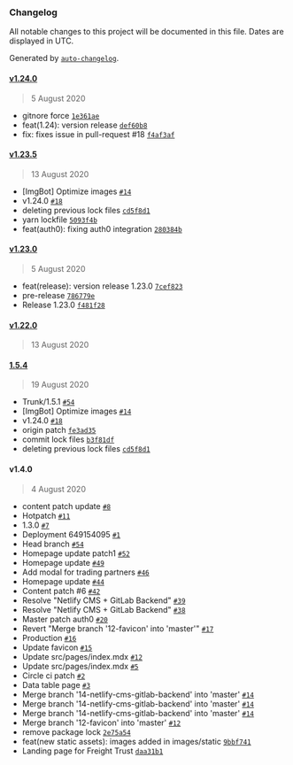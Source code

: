 ### Changelog

All notable changes to this project will be documented in this file. Dates are displayed in UTC.

Generated by [`auto-changelog`](https://github.com/CookPete/auto-changelog).

#### [v1.24.0](https://github.com/freight-trust/webapp/compare/v1.23.5...v1.24.0)

> 5 August 2020

- gitnore force [`1e361ae`](https://github.com/freight-trust/webapp/commit/1e361ae7ac00cacce4394dd78f58db67fcb946b9)
- feat(1.24): version release [`def60b8`](https://github.com/freight-trust/webapp/commit/def60b832cc6d2d9175406215367a89e799360d6)
- fix: fixes issue in pull-request #18 [`f4af3af`](https://github.com/freight-trust/webapp/commit/f4af3af83b11cf8097f19aa8d66faab417b001d7)

#### [v1.23.5](https://github.com/freight-trust/webapp/compare/v1.23.0...v1.23.5)

> 13 August 2020

- [ImgBot] Optimize images [`#14`](https://github.com/freight-trust/webapp/pull/14)
- v1.24.0 [`#18`](https://github.com/freight-trust/webapp/pull/18)
- deleting previous lock files [`cd5f8d1`](https://github.com/freight-trust/webapp/commit/cd5f8d1b6430a73f076b4c19ea8ad25b0520e0bf)
- yarn lockfile [`5093f4b`](https://github.com/freight-trust/webapp/commit/5093f4ba4b9a570421ffda312dcc83d43f5fc056)
- feat(auth0): fixing auth0 integration [`280384b`](https://github.com/freight-trust/webapp/commit/280384b397f7c4c7d0780910868e3969fa404d85)

#### [v1.23.0](https://github.com/freight-trust/webapp/compare/v1.22.0...v1.23.0)

> 5 August 2020

- feat(release): version release 1.23.0 [`7cef823`](https://github.com/freight-trust/webapp/commit/7cef8236c5276e6b790f322c0bb47dc9adf99582)
- pre-release [`786779e`](https://github.com/freight-trust/webapp/commit/786779e619e44a34c5a45ef0843219a270e1da44)
- Release 1.23.0 [`f481f28`](https://github.com/freight-trust/webapp/commit/f481f286ac6fca8dc17fafe86243c325d91482ca)

#### [v1.22.0](https://github.com/freight-trust/webapp/compare/1.5.4...v1.22.0)

> 13 August 2020

#### [1.5.4](https://github.com/freight-trust/webapp/compare/v1.4.0...1.5.4)

> 19 August 2020

- Trunk/1.5.1 [`#54`](https://github.com/freight-trust/webapp/pull/54)
- [ImgBot] Optimize images [`#14`](https://github.com/freight-trust/webapp/pull/14)
- v1.24.0 [`#18`](https://github.com/freight-trust/webapp/pull/18)
- origin patch [`fe3ad35`](https://github.com/freight-trust/webapp/commit/fe3ad352101057353a1bdd5a19076b8da7b65d28)
- commit lock files [`b3f81df`](https://github.com/freight-trust/webapp/commit/b3f81df1772e77816be574aa1802046cd9ec9c14)
- deleting previous lock files [`cd5f8d1`](https://github.com/freight-trust/webapp/commit/cd5f8d1b6430a73f076b4c19ea8ad25b0520e0bf)

#### v1.4.0

> 4 August 2020

- content patch update [`#8`](https://github.com/freight-trust/webapp/pull/8)
- Hotpatch [`#11`](https://github.com/freight-trust/webapp/pull/11)
- 1.3.0 [`#7`](https://github.com/freight-trust/webapp/pull/7)
- Deployment 649154095 [`#1`](https://github.com/freight-trust/webapp/pull/1)
- Head branch [`#54`](https://github.com/freight-trust/webapp/pull/54)
- Homepage update patch1 [`#52`](https://github.com/freight-trust/webapp/pull/52)
- Homepage update [`#49`](https://github.com/freight-trust/webapp/pull/49)
- Add modal for trading partners [`#46`](https://github.com/freight-trust/webapp/pull/46)
- Homepage update [`#44`](https://github.com/freight-trust/webapp/pull/44)
- Content patch #6 [`#42`](https://github.com/freight-trust/webapp/pull/42)
- Resolve "Netlify CMS + GitLab Backend" [`#39`](https://github.com/freight-trust/webapp/pull/39)
- Resolve "Netlify CMS + GitLab Backend" [`#38`](https://github.com/freight-trust/webapp/pull/38)
- Master patch auth0 [`#20`](https://github.com/freight-trust/webapp/pull/20)
- Revert "Merge branch '12-favicon' into 'master'" [`#17`](https://github.com/freight-trust/webapp/pull/17)
- Production [`#16`](https://github.com/freight-trust/webapp/pull/16)
- Update favicon [`#15`](https://github.com/freight-trust/webapp/pull/15)
- Update src/pages/index.mdx [`#12`](https://github.com/freight-trust/webapp/pull/12)
- Update src/pages/index.mdx [`#5`](https://github.com/freight-trust/webapp/pull/5)
- Circle ci patch [`#2`](https://github.com/freight-trust/webapp/pull/2)
- Data table page [`#3`](https://github.com/freight-trust/webapp/pull/3)
- Merge branch '14-netlify-cms-gitlab-backend' into 'master' [`#14`](https://github.com/freight-trust/webapp/issues/14)
- Merge branch '14-netlify-cms-gitlab-backend' into 'master' [`#14`](https://github.com/freight-trust/webapp/issues/14)
- Merge branch '14-netlify-cms-gitlab-backend' into 'master' [`#14`](https://github.com/freight-trust/webapp/issues/14)
- Merge branch '12-favicon' into 'master' [`#12`](https://github.com/freight-trust/webapp/issues/12)
- remove package lock [`2e75a54`](https://github.com/freight-trust/webapp/commit/2e75a54abb84cd65937fe47baad9f7cc90d5ce81)
- feat(new static assets): images added in images/static [`9bbf741`](https://github.com/freight-trust/webapp/commit/9bbf741ae8da8294d25792fe40299a1c68853386)
- Landing page for Freight Trust [`daa31b1`](https://github.com/freight-trust/webapp/commit/daa31b10f9be3a3640476787571b3e9839ea7d90)
